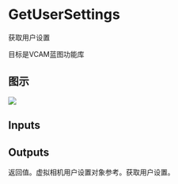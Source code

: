 # GetUserSettings

获取用户设置

目标是VCAM蓝图功能库

## 图示

![]($-20221218-21283700.png)

## Inputs

## Outputs

返回值。虚拟相机用户设置对象参考。获取用户设置。
